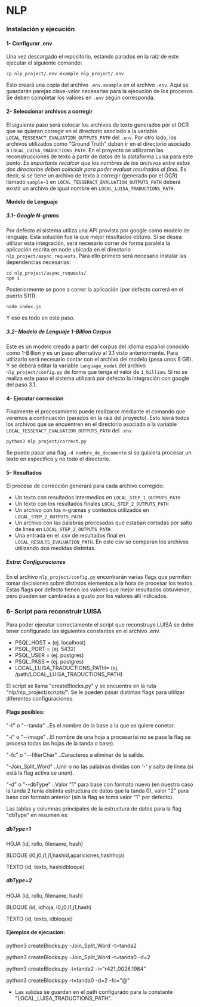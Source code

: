# NLP

### Instalación y ejecución

#### 1- Configurar .env

Una vez descargado el repositorio, estando parados en la raíz de este ejecutar el siguiente comando:

```
cp nlp_project/.env.example nlp_project/.env
```

Esto creará una copia del archivo `.env.example` en el archivo `.env`. Aquí se guardarán parejas clave-valor necesarias para la ejecución de los procesos.
Se deben completar los valores en `.env` según corresponda.

#### 2- Seleccionar archivos a corregir

El siguiente paso será colocar los archivos de texto generados por el OCR que se quieran corregir en el directorio asociado a la variable `LOCAL_TESSERACT_EVALUATION_OUTPUTS_PATH` del `.env`.
Por otro lado, los archivos utilizados como "Ground Truth" deben ir en el directorio asociado a `LOCAL_LUISA_TRADUCTIONS_PATH`. En el proyecto se utilizaron las reconstrucciones de texto a partir de datos de la plataforma Luisa para este punto.
_Es importante recalcar que los nombres de los archivos entre estos dos directorios deben coincidir para poder evaluar resultados al final._ Es decir, si se tiene un archivo de texto a corregir (generado por el OCR) llamado `sample-1` en `LOCAL_TESSERACT_EVALUATION_OUTPUTS_PATH` deberá existir un archivo de igual nombre en `LOCAL_LUISA_TRADUCTIONS_PATH`.

#### Modelo de Lenguaje

##### 3.1- Google N-grams

Por defecto el sistema utiliza una API provista por google como modelo de lenguaje. Esta solución fue la que mejor resultados obtuvo.
Si se desea utilizar esta integración, será necesario correr de forma paralela la aplicación escrita en node ubicada en el directorio `nlp_project/async_requests`.
Para ello primero será necesario instalar las dependencias necesarias:

```
cd nlp_project/async_requests/
npm i
```

Posteriormente se pone a correr la aplicación (por defecto correrá en el puerto 5111)

```
node index.js
```

Y eso es todo en este paso.

##### 3.2- Modelo de Lenguaje 1-Billion Corpus

Este es un modelo creado a partir del corpus del idioma español conocido como 1-Billion y es un paso alternativo al 3.1 visto anteriormente.
Para utilizarlo será necesario contar con el archivo del modelo (pesa unos 8 GB).
Y se deberá editar la variable `language_model` del archivo `nlp_project/config.py` de forma que tenga el valor de `1_billion`.
Si no se realiza este paso el sistema utilizará por defecto la integración con google del paso 3.1.

#### 4- Ejecutar corrección

Finalmente el procesamiento puede realizarse mediante el comando que veremos a continuación (parados en la raíz del proyecto).
Esto leerá todos los archivos que se encuentren en el directorio asociado a la variable `LOCAL_TESSERACT_EVALUATION_OUTPUTS_PATH` del `.env`

```
python3 nlp_project/correct.py
```

Se puede pasar una flag `-d nombre_de_documento` si se quisiera procesar un texto en específico y no todo el directorio.

#### 5- Resultados

El proceso de corrección generará para cada archivo corregido:

- Un texto con resultados intermedios en `LOCAL_STEP_1_OUTPUTS_PATH`
- Un texto con los resultados finales `LOCAL_STEP_2_OUTPUTS_PATH`
- Un archivo con los n-gramas y contextos utilizados en `LOCAL_STEP_2_OUTPUTS_PATH`
- Un archivo con las palabras procesadas que estaban cortadas por salto de linea en `LOCAL_STEP_2_OUTPUTS_PATH`
- Una entrada en el .csv de resultados final en `LOCAL_RESULTS_EVALUATION_PATH`. En este csv se comparan los archivos utilizando dos medidas distintas.

##### Extra: Configuraciones

En el archivo `nlp_project/config.py` encontrarán varias flags que permiten tomar decisiones sobre distintos elementos a la hora de procesar los textos. Estas flags por defecto tienen los valores que mejor resultados obtuvieron, pero pueden ser cambiadas a gusto por los valores allí indicados.

### 6- Script para reconstruir LUISA
Para poder ejecutar correctamente el script que reconstruye LUISA se debe tener configurado las siguientes constantes en el archivo .env.

- PSQL_HOST = (ej. localhost)
- PSQL_PORT = (ej. 5432)
- PSQL_USER = (ej. postgres)
- PSQL_PASS = (ej. postgres)
- LOCAL_LUISA_TRADUCTIONS_PATH= (ej. /path/LOCAL_LUISA_TRADUCTIONS_PATH)

El script se llama "createBlocks.py" y se encuentra en la ruta "nlp/nlp_project/scripts/".
Se le pueden pasar distintas flags para utilizar diferentes configuraciones.

#### Flags posibles:

 "-t" o "--tanda"       		..Es el nombre de la base a la que se quiere conetar.
 
 "-i" o "--image"       		..El nombre de una hoja a procesar(si no se pasa la flag se procesa todas las hojas de la tanda o base).
 
 "-fc" o "--filterChar" 		..Caracteres a eliminar de la salida.
 
 "-Join_Split_Word"		      ..Unir o no las palabras dividas con '-' y salto de linea (si está la flag activa se unen).
 
 "-d" o "--dbType"		      ..Valor "1" para base con formato nuevo (en nuestro caso la tanda 2 tenía distinta estructura de datos que        la tanda 0), valor "2" para base con formato anterior (sin la flag se toma valor "1" por defecto).
 
 Las tablas y columnas principales de la estructura de datos para la flag "dbType" en resumen es:
 
 ##### dbType=1
 
 HOJA (id, rollo, filename, hash)
 
 BLOQUE (i0,j0,i1,j1,hashid,apariciones,hashhoja)
 
 TEXTO (id, texto, hashidbloque)
 
 ##### dbType=2
 
 HOJA (id, rollo, filename, hash)
 
 BLOQUE (id, idhoja, i0,j0,i1,j1,hash)
 
 TEXTO (id, texto, idbloque)
 
 
 
 #### Ejemplos de ejecucion:
 
python3 createBlocks.py -Join_Split_Word -t=tanda2 

python3 createBlocks.py -Join_Split_Word -t=tanda0 -d=2

python3 createBlocks.py -t=tanda2 -i="r421_0028.1984"

python3 createBlocks.py -t=tanda0 -d=2 -fc="@"

- Las salidas se guardan en el path configurado para la constante "LOCAL_LUISA_TRADUCTIONS_PATH".

